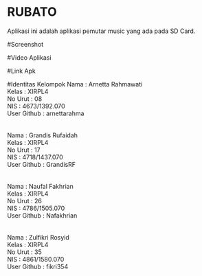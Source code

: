 # RUBATO
Aplikasi ini adalah aplikasi pemutar music yang ada pada SD Card.

#Screenshot

#Video Aplikasi

#Link Apk

#Identitas Kelompok
Nama        : Arnetta Rahmawati <br>
Kelas       : XIRPL4 <br>
No Urut     : 08 <br>
NIS         : 4673/1392.070 <br>
User Github : arnettarahma<br>
<br>
<br>
Nama        : Grandis Rufaidah <br>
Kelas       : XIRPL4 <br>
No Urut     : 17 <br>
NIS         : 4718/1437.070 <br>
User Github : GrandisRF<br>
<br>
<br>
Nama        : Naufal Fakhrian <br>
Kelas       : XIRPL4 <br>
No Urut     : 26 <br>
NIS         : 4786/1505.070 <br>
User Github : Nafakhrian<br>
<br>
<br>
Nama        : Zulfikri Rosyid <br>
Kelas       : XIRPL4 <br>
No Urut     : 35 <br>
NIS         : 4861/1580.070 <br>
User Github : fikri354<br>
